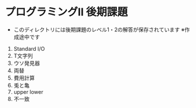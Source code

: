 # プログラミングⅡ 後期課題

- このディレクトリには後期課題のレベル1・2の解答が保存されています
※作成途中です

1. Standard I/O
2. T文字列
3. ウソ発見器
4. 両替
5. 費用計算
6. 兎と亀
7. upper lower
8. 不一致

